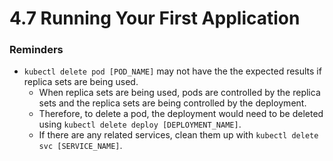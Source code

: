 # 4.7 Running Your First Application

### Reminders
- `kubectl delete pod [POD_NAME]` may not have the the expected results if replica sets are being used.
    - When replica sets are being used, pods are controlled by the replica sets and the replica sets are being controlled by the deployment.
    - Therefore, to delete a pod, the deployment would need to be deleted using `kubectl delete deploy [DEPLOYMENT_NAME]`.
    - If there are any related services, clean them up with `kubectl delete svc [SERVICE_NAME]`.
